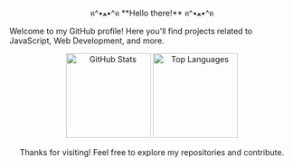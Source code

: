 <p align="center">ฅ^•ﻌ•^ฅ **Hello there!** ฅ^•ﻌ•^ฅ</p>
Welcome to my GitHub profile! Here you'll find projects related to JavaScript, Web Development, and more.
<p align="center">
  <img height="150" src="https://github-readme-stats.vercel.app/api?username=KostasSliazas&show_icons=true&theme=dark&hide_border=true" alt="GitHub Stats"/>
  <img height="150" src="https://github-readme-stats.vercel.app/api/top-langs/?username=KostasSliazas&layout=compact&theme=dark&hide_border=true" alt="Top Languages"/>
</p>
<p align="center">Thanks for visiting! Feel free to explore my repositories and contribute.</p>

